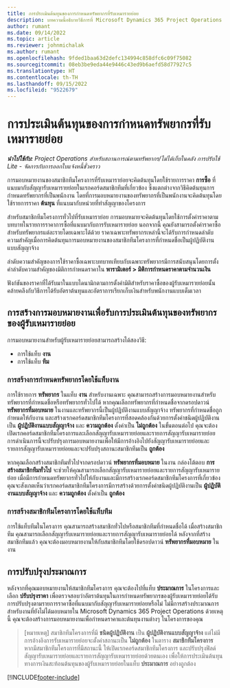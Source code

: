 ```yaml
---
title: การประเมินต้นทุนของการกำหนดทรัพยากรที่รับเหมารายย่อย
description: บทความนี้อธิบายวิธีการที่ Microsoft Dynamics 365 Project Operations คำนวณการประเมินต้นทุนของการกำหนดทรัพยากรที่รับเหมารายย่อย
author: rumant
ms.date: 09/14/2022
ms.topic: article
ms.reviewer: johnmichalak
ms.author: rumant
ms.openlocfilehash: 9fded1baa63d2defc134994c858dfc6c09f75082
ms.sourcegitcommit: 08eb3be9eda44e9446c43ed9b6aefd58d77927c5
ms.translationtype: HT
ms.contentlocale: th-TH
ms.lasthandoff: 09/15/2022
ms.locfileid: "9522679"
---
```

# <a name="cost-estimation-of-subcontracted-resource-assignments"></a>การประเมินต้นทุนของการกำหนดทรัพยากรที่รับเหมารายย่อย

_**นำไปใช้กับ:** Project Operations สำหรับสถานการณ์ตามทรัพยากร/ไม่ได้เก็บในคลัง การปรับใช้ Lite - จัดการกับการออกใบแจ้งหนี้ชั่วคราว_

การมอบหมายงานของสมาชิกทีมโครงการที่รับเหมาราย่อยจะคิดต้นทุนโดยใช้รายการราคา **การซื้อ** ที่แนบมากับสัญญารับเหมารายย่อยในเรกคอร์ดสมาชิกทีมที่เกี่ยวข้อง ซึ่งแตกต่างจากวิธีคิดต้นทุนการกำหนดทรัพยากรที่เป็นพนักงาน โดยที่การมอบหมายงานของทรัพยากรที่เป็นพนักงานจะคิดต้นทุนโดยใช้รายการราคา **ต้นทุน** ที่แนบมากับหน่วยที่ทำสัญญาของโครงการ 

สำหรับสมาชิกทีมโครงการทั่วไปที่รับเหมาราย่อย การมอบหมายจะคิดต้นทุนโดยใช้การตั้งค่าราคาตามบทบาทในรายการราคาการซื้อที่แนบมากับการรับเหมารายย่อย นอกจากนี้ คุณยังสามารถตั้งค่าราคาซื้อสำหรับทรัพยากรแต่ละรายโดยเฉพาะได้ด้วย ราคาเฉพาะทรัพยากรเหล่านี้จะได้รับการกำหนดลำดับความสำคัญเมื่อการคิดต้นทุนการมอบหมายงานของสมาชิกทีมโครงการที่กำหนดชื่อเป็นผู้ปฏิบัติงานแบบสัญญาจ้าง 

ลำดับความสำคัญของการใช้ราคาซื้อเฉพาะบทบาทเทียบกับเฉพาะทรัพยากรมีการสนับสนุนโดยการตั้งค่าลำดับความสำคัญของมิติการกำหนดราคาใน **พารามิเตอร์ > มิติการกำหนดราคาตามจำนวนเงิน**

ฟังก์ชันของราคาที่ได้รับมาในแบบไดนามิกตามการตั้งค่ามิติสำหรับราคาซื้อของผู้รับเหมารายย่อยนั้นคล้ายคลึงกับวิธีการได้รับอัตราต้นทุนและอัตราการเรียกเก็บเงินสำหรับพนักงานแบบเต็มเวลา 

## <a name="creating-task-assignments-for-getting-cost-estimates-of-subcontractor-resources"></a>การสร้างการมอบหมายงานเพื่อรับการประเมินต้นทุนของทรัพยากรของผู้รับเหมารายย่อย

การมอบหมายงานสำหรับผู้รับเหมารายย่อยสามารถสร้างได้สองวิธี: 
- การใช้แท็บ **งาน**
- การใช้แท็บ **ทีม**

### <a name="creating-resources-assignments-using-the-tasks-tab"></a>การสร้างการกำหนดทรัพยากรโดยใช้แท็บงาน
การใช้รายการ **ทรัพยากร** ในแท็บ **งาน** สำหรับงานเฉพาะ คุณสามารถสร้างการมอบหมายงานสำหรับทรัพยากรที่กำหนดชื่อหรือทรัพยากรทั่วไปได้ หากคุณเลือกทรัพยากรที่กำหนดชื่อจากดรอปดาวน์ **ทรัพยากรที่มอบหมาย** ในงานและทรัพยากรนี้เป็นผู้ปฏิบัติงานแบบสัญญาจ้าง ทรัพยากรที่กำหนดชื่อถูกกำหนดให้กับงาน และสร้างเรกคอร์ดสมาชิกทีมโครงการที่สอดคล้องกันด้วยการตั้งค่าชนิดผู้ปฏิบัติงานเป็น **ผู้ปฏิบัติงานแบบสัญญาจ้าง** และ **ความถูกต้อง** ตั้งค่าเป็น **ไม่ถูกต้อง** ในขั้นตอนต่อไป คุณจะต้องเปิดเรกคอร์ดสมาชิกทีมโครงการและเลือกสัญญารับเหมารายย่อยและรายการสัญญารับเหมารายย่อย การดำเนินการนี้จะปรับปรุงการมอบหมายงานเพื่อให้มีการอ้างอิงไปยังสัญญารับเหมารายย่อยและรายการสัญญารับเหมารายย่อยและจะปรับปรุงสถานะสมาชิกทีมเป็น **ถูกต้อง**

หากคุณเลือกสร้างสมาชิกทีมทั่วไปจากดรอปดาวน์ **ทรัพยากรที่มอบหมาย** ในงาน กล่องโต้ตอบ **การสร้างสมาชิกทีมทั่วไป** จะช่วยให้คุณสามารถเลือกสัญญารับเหมารายย่อยและรายการสัญญารับเหมารายย่อย เมื่อมีการกำหนดทรัพยากรทั่วไปให้กับงานและมีการสร้างเรกคอร์ดสมาชิกทีมโครงการที่เกี่ยวข้อง คุณจะสังเกตเห็นว่าเรกคอร์ดสมาชิกทีมโครงการมีการสร้างด้วยการตั้งค่าชนิดผู้ปฏิบัติงานเป็น **ผู้ปฏิบัติงานแบบสัญญาจ้าง** และ **ความถูกต้อง** ตั้งค่าเป็น **ถูกต้อง**

### <a name="creating-project-team-members-using-the-team-tab"></a>การสร้างสมาชิกทีมโครงการโดยใช้แท็บทีม
การใช้แท็บทีมในโครงการ คุณสามารถสร้างสมาชิกทั่วไปหรือสมาชิกทีมที่กำหนดชื่อได้ เมื่อสร้างสมาชิกทีม คุณสามารถเลือกสัญญารับเหมารายย่อยและรายการสัญญารับเหมารายย่อยได้ หลังจากที่สร้างสมาชิกทีมแล้ว คุณจะต้องมอบหมายงานให้กับสมาชิกทีมโดยใช้ดรอปดาวน์ **ทรัพยากรที่มอบหมาย** ในงาน 

## <a name="updating-estimates"></a>การปรับปรุงประมาณการ
หลังจากที่คุณมอบหมายงานให้สมาชิกทีมโครงการ คุณจะต้องไปที่แท็บ **ประมาณการ** ในโครงการและเลือก **ปรับปรุงราคา** เพื่อตรวจสอบว่าอัตราต้นทุนในการกำหนดทรัพยากรของผู้รับเหมารายย่อยได้รับการปรับปรุงตามรายการราคาซื้อที่แนบมากับสัญญารับเหมารายย่อยหรือไม่ ไม่มีการสร้างประมาณการสำหรับงานที่ยังไม่ได้มอบหมายใน Microsoft Dynamics 365 Project Operations ด้วยเหตุนี้ คุณจะต้องสร้างการมอบหมายงานเพื่อกำหนดราคาและต้นทุนงานต่างๆ ในโครงการของคุณ 

> [หมายเหตุ] สมาชิกทีมโครงการที่มี **ชนิดผู้ปฏิบัติงาน** เป็น **ผู้ปฏิบัติงานแบบสัญญาจ้าง** แต่ไม่มีการอ้างอิงการรับเหมารายย่อยจะตั้งค่าสถานะเป็น **ไม่ถูกต้อง** ในตาราง **สมาชิกทีมโครงการ** หากมีสมาชิกทีมโครงการที่มีสถานะนี้ ให้เปิดเรกคอร์ดสมาชิกทีมโครงการ และปรับปรุงฟิลด์สัญญารับเหมารายย่อยและรายการสัญญารับเหมารายย่อยด้วยตนเอง เพื่อให้การประเมินต้นทุนทางการเงินสะท้อนต้นทุนของผู้รับเหมารายย่อยในแท็บ **ประมาณการ** อย่างถูกต้อง 


[!INCLUDE[footer-include](../../includes/footer-banner.md)]
